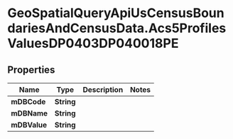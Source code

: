 # GeoSpatialQueryApiUsCensusBoundariesAndCensusData.Acs5ProfilesValuesDP0403DP040018PE

## Properties

Name | Type | Description | Notes
------------ | ------------- | ------------- | -------------
**mDBCode** | **String** |  | 
**mDBName** | **String** |  | 
**mDBValue** | **String** |  | 


